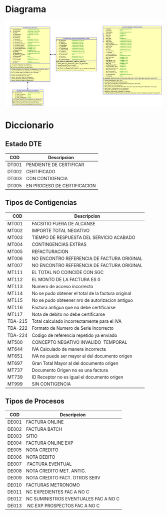 # Diagrama

![](./EntidadRelacion.png)

# Diccionario 

## Estado DTE

| COD   | Descripcion                 |
| ----- | --------------------------- |
| DT001 | PENDIENTE DE CERTIFICAR     |
| DT002 | CERTIFICADO                 |  
| DT003 | CON CONTIGENCIA             |  
| DT005 | EN PROCESO DE CERTIFICACION |

## Tipos de Contigencias

| COD     | Descripcion                                        |
| ------- | -------------------------------------------------- |
| MT001   | FACSITIO FUERA DE ALCANSE                          |
| MT002   | IMPORTE TOTAL NEGATIVO                             |
| MT003   | TIEMPO DE RESPUESTA DEL SERVICIO ACABADO           |
| MT004   | CONTINGENCIAS EXTRAS                               |
| MT005   | REFACTURACION                                      |
| MT006   | NO ENCONTRO REFERENCIA DE FACTURA ORIGINAL         |
| MT007   | NO ENCONTRO REFERENCIA DE FACTURA ORIGINAL         |
| MT111   | EL TOTAL NO COINCIDE CON SGC                       |
| MT112   | EL MONTO DE LA FACTURA ES 0                        |
| MT113   | Numero de acceso incorrecto                        |
| MT114   | No se pudo obtener el total de la factura original |
| MT115   | No se pudo obteener nro de autorizacion antiguo    |
| MT116   | Factura antigua que no debe certificarse           |
| MT117   | Nota de debito no debe certificarse                |
| TDA-215 | Total calculado incorrectamente para el IVA        |
| TDA-222 | Formato de Numero de Serie Incorrecto              |
| TDA-224 | Codigo de referencia repetido ya enviado           |
| MT500   | CONCEPTO NEGATIVO INVALIDO  TEMPORAL               |
| MT644   | IVA Calculado de manera incorrecta                 |
| MT651   | IVA no puede ser mayor al del documento origen     |
| MT697   | Gran Total Mayor al del documento origen           |
| MT737   | Documento Origen no es una factura                 |
| MT739   | ID Receptor no es igual el documento origen        |
| MT999   | SIN CONTIGENCIA                                    |

## Tipos de Procesos
| COD   | Descripcion                          |
| ----- | ------------------------------------ |
| DE001 | FACTURA ONLINE                       |
| DE002 | FACTURA BATCH                        |
| DE003 | SITIO                                |
| DE004 | FACTURA ONLINE EXP                   |
| DE005 | NOTA CREDITO                         |
| DE006 | NOTA DEBITO                          |
| DE007 |  FACTURA EVENTUAL                    |
| DE008 | NOTA CREDITO MET. ANTIG.             |
| DE009 | NOTA CREDITO FACT. OTROS SERV        |
| DE010 | FACTURAS METRONOMO                   |
| DE011 | NC EXPEDIENTES FAC A NO C            |
| DE012 | NC SUMINISTROS EVENTUALES FAC A NO C |
| DE013 |  NC EXP PROSPECTOS FAC A NO C        |
